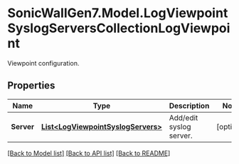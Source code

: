 # SonicWallGen7.Model.LogViewpointSyslogServersCollectionLogViewpoint
Viewpoint configuration.

## Properties

Name | Type | Description | Notes
------------ | ------------- | ------------- | -------------
**Server** | [**List&lt;LogViewpointSyslogServers&gt;**](LogViewpointSyslogServers.md) | Add/edit syslog server. | [optional] 

[[Back to Model list]](../README.md#documentation-for-models) [[Back to API list]](../README.md#documentation-for-api-endpoints) [[Back to README]](../README.md)

